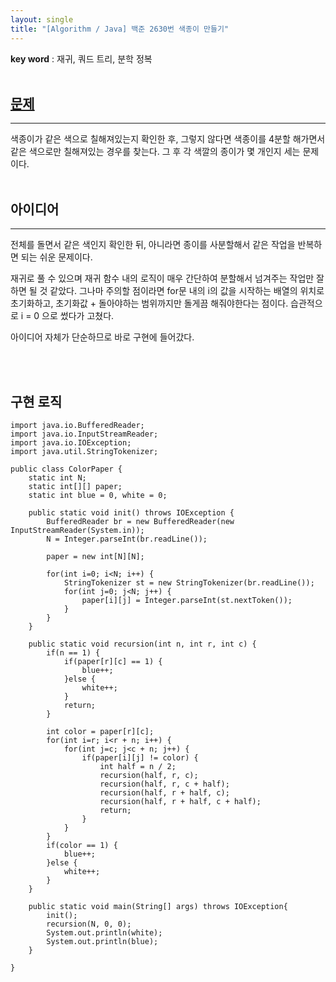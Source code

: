 ```yaml
---
layout: single
title: "[Algorithm / Java] 백준 2630번 색종이 만들기"
---
```


**key word** : 재귀, 쿼드 트리, 분학 정복
<br><br>

## [문제](https://www.acmicpc.net/problem/2630)

---

색종이가 같은 색으로 칠해져있는지 확인한 후, 그렇지 않다면 색종이를 4분할 해가면서 같은 색으로만 칠해져있는 경우를 찾는다. 그 후 각 색깔의 종이가 몇 개인지 세는 문제이다.
<br><br>

## 아이디어

---

전체를 돌면서 같은 색인지 확인한 뒤, 아니라면 종이를 사분할해서 같은 작업을 반복하면 되는 쉬운 문제이다.

재귀로 풀 수 있으며 재귀 함수 내의 로직이 매우 간단하여 분할해서 넘겨주는 작업만 잘 하면 될 것 같았다. 그나마 주의할 점이라면 for문 내의 i의 값을 시작하는 배열의 위치로 초기화하고, 초기화값 + 돌아야하는 범위까지만 돌게끔 해줘야한다는 점이다. 습관적으로 i = 0 으로 썼다가 고쳤다.

아이디어 자체가 단순하므로 바로 구현에 들어갔다.

<br><br>

## 구현 로직

```
import java.io.BufferedReader;
import java.io.InputStreamReader;
import java.io.IOException;
import java.util.StringTokenizer;

public class ColorPaper {
	static int N;
	static int[][] paper;
	static int blue = 0, white = 0;

	public static void init() throws IOException {
		BufferedReader br = new BufferedReader(new InputStreamReader(System.in));
		N = Integer.parseInt(br.readLine());

		paper = new int[N][N];

		for(int i=0; i<N; i++) {
			StringTokenizer st = new StringTokenizer(br.readLine());
			for(int j=0; j<N; j++) {
				paper[i][j] = Integer.parseInt(st.nextToken());
			}
		}
	}

	public static void recursion(int n, int r, int c) {
		if(n == 1) {
			if(paper[r][c] == 1) {
				blue++;
			}else {
				white++;
			}
			return;
		}

		int color = paper[r][c];
		for(int i=r; i<r + n; i++) {
			for(int j=c; j<c + n; j++) {
				if(paper[i][j] != color) {
					int half = n / 2;
					recursion(half, r, c);
					recursion(half, r, c + half);
					recursion(half, r + half, c);
					recursion(half, r + half, c + half);
					return;
				}
			}
		}
		if(color == 1) {
			blue++;
		}else {
			white++;
		}
	}

	public static void main(String[] args) throws IOException{
		init();
		recursion(N, 0, 0);
		System.out.println(white);
		System.out.println(blue);
	}

}

```
